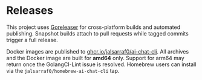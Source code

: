 # Releases

This project uses [Goreleaser](https://goreleaser.com/) for cross-platform builds and automated publishing.
Snapshot builds attach to pull requests while tagged commits trigger a full release.

Docker images are published to [ghcr.io/jalsarraf0/ai-chat-cli](https://ghcr.io/jalsarraf0/ai-chat-cli).
All archives and the Docker image are built for **amd64** only. Support for arm64 may return once the GolangCI-Lint issue is resolved.
Homebrew users can install via the `jalsarraf0/homebrew-ai-chat-cli` tap.

